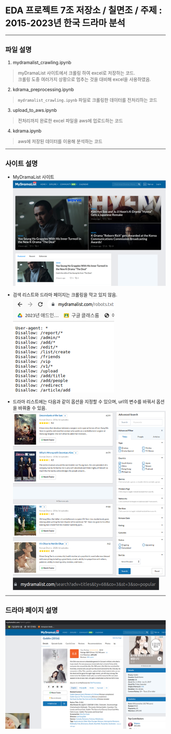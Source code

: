 # EDA 프로젝트 7조 저장소 / 칠면조 / 주제 : 2015-2023년 한국 드라마 분석
---
## 파일 설명
1. mydramalist_crawling.ipynb
> myDramaList 사이트에서 크롤링 하여 excel로 저장하는 코드.   
크롤링 도중 여러가지 상황으로 멈추는 것을 대비해 excel을 사용하였음.

2. kdrama_preprocessing.ipynb
> ```mydramalist_crawling.ipynb``` 파일로 크롤링한 데이터를 전처리하는 코드

3.  upload_to_aws.ipynb
> 전처리까지 완료한 excel 파일을 aws에 업로드하는 코드

4. kdrama.ipynb
> aws에 저장된 데이터를 이용해 분석하는 코드
---
## 사이트 설명

- MyDramaList 사이트
![Alt text](./images/MyDramaList.png)

- 검색 리스트와 드라마 페이지는 크롤링을 막고 있지 않음.
![Alt text](./images/robots.png)

- 드라마 리스트에는 다음과 같이 옵션을 지정할 수 있으며, url의 변수를 바꿔서 옵션을 바꿔줄 수 있음.
![Alt text](./images/drama_list.png)
![Alt text](./images/drama_list_url.png)
---
## 드라마 페이지 설명

![Alt text](./images/drama_page.png)